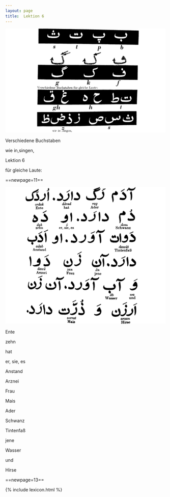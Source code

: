 ```yaml
---
layout: page
title:  Lektion 6
---
```



![image](/assets/s/014.png-03.png)

Verschiedene Buchstaben

wie in,singen,



Lektion 6

für gleiche Laute:



==newpage=11==

![image](/assets/s/015.png-02.png)

Ente

zehn

hat

er, sie, es

Anstand

Arznei

Frau

Mais



Ader

Schwanz

Tintenfaß

jene

Wasser

und

Hirse



==newpage=13==

{% include lexicon.html %}